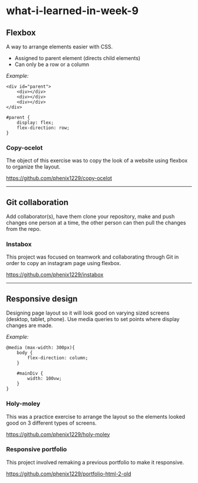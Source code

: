 # what-i-learned-in-week-9

## Flexbox

A way to arrange elements easier with CSS.
* Assigned to parent element (directs child elements)
* Can only be a row or a column

*Example:*
```
<div id="parent">
    <div></div>
    <div></div>
    <div></div>
</div>

#parent {
    display: flex;
    flex-direction: row;
}
```

### Copy-ocelot
The object of this exercise was to copy the look of a website using flexbox to organize the layout.

https://github.com/phenix1229/copy-ocelot

---

## Git collaboration

Add collaborator(s), have them clone your repository, make and push changes one person at a time, the other person can then pull the changes from the repo.

### Instabox

This project was focused on teamwork and collaborating through Git in order to copy an instagram page using flexbox.

https://github.com/phenix1229/instabox

---

## Responsive design

Designing page layout so it will look good on varying sized screens (desktop, tablet, phone). Use media queries to set points where display changes are made.

*Example:*

```
@media (max-width: 300px){
    body {
        flex-direction: column;
    }

    #mainDiv {
        width: 100vw;
    }
}
```


### Holy-moley

This was a practice exercise to arrange the layout so the elements looked good on 3 different types of screens.

https://github.com/phenix1229/holy-moley

### Responsive portfolio

This project involved remaking a previous portfolio to make it responsive.

https://github.com/phenix1229/portfolio-html-2-old
